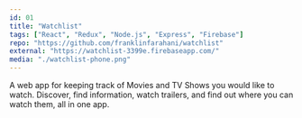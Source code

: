 ```yaml
---
id: 01
title: "Watchlist"
tags: ["React", "Redux", "Node.js", "Express", "Firebase"]
repo: "https://github.com/franklinfarahani/watchlist"
external: "https://watchlist-3399e.firebaseapp.com/"
media: "./watchlist-phone.png"
---
```


A web app for keeping track of Movies and TV Shows you would like to watch.
Discover, find information, watch trailers, and find out where you can watch them, all in one app.
